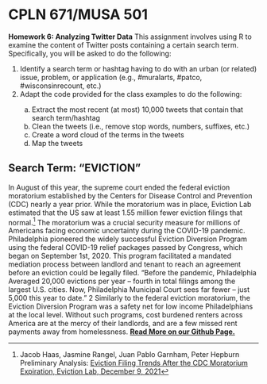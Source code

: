# CPLN 671/MUSA 501
**Homework 6: Analyzing Twitter Data**
This assignment involves using R to examine the content of Twitter posts containing a certain search term. Specifically, you will be asked to do the following:
<ol>
  <li>Identify a search term or hashtag having to do with an urban (or related) issue, problem, or application (e.g., #muralarts, #patco, #wisconsinrecount, etc.)</li>
  <li>Adapt the code provided for the class examples to do the following:</li>
    <ol style="list-style-type: lower-alpha; padding-bottom: 0;">
      <li>Extract the most recent (at most) 10,000 tweets that contain that search term/hashtag</li>
      <li>Clean the tweets (i.e., remove stop words, numbers, suffixes, etc.)</li>
      <li>Create a word cloud of the terms in the tweets</li>
      <li>Map the tweets</li>
    </ol>
</ol>

## Search Term: “EVICTION”

In August of this year, the supreme court ended the federal eviction moratorium established by the Centers for Disease Control and Prevention (CDC) nearly a year prior. While the moratorium was in place, Eviction Lab estimated that the US saw at least 1.55 million fewer eviction filings that normal.[^1] The moratorium was a crucial security measure for millions of Americans facing economic uncertainty during the COVID-19 pandemic. Philadelphia pioneered the widely successful Eviction Diversion Program using the federal COVID-19 relief packages passed by Congress, which began on September 1st, 2020. This program facilitated a mandated mediation process between landlord and tenant to reach an agreement before an eviction could be legally filed. “Before the pandemic, Philadelphia Averaged 20,000 evictions per year – fourth in total filings among the largest U.S. cities. Now, Philadelphia Municipal Court sees far fewer – just 5,000 this year to date.” 2 Similarly to the federal eviction moratorium, the Eviction Diversion Program was a safety net for low income Philadelphians at the local level. Without such programs, cost burdened renters across America are at the mercy of their landlords, and are a few missed rent payments away from homelessness. [**Read More on our Github Page.**](https://bri-ne.github.io/MUSA500_Assignment6/)

[^1]: Jacob Haas, Jasmine Rangel, Juan Pablo Garnham, Peter Hepburn Preliminary Analysis: [Eviction Filing Trends After the CDC Moratorium Expiration, Eviction Lab, December 9, 2021](https://evictionlab.org/updates/research/eviction-filing-trends-after-cdc-moratorium/)
